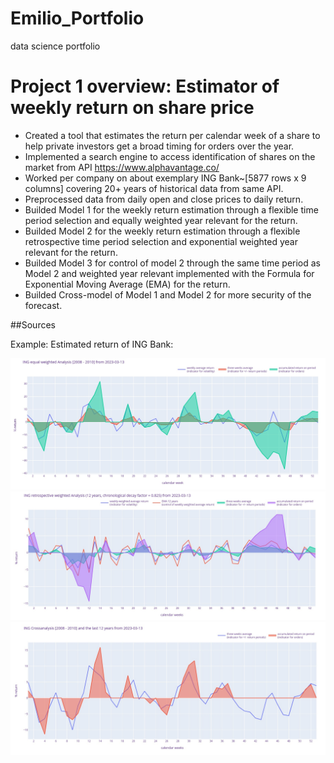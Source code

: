 # Emilio_Portfolio
data science portfolio
# Project 1 overview: Estimator of weekly return on share price
* Created a tool that estimates the return per calendar week of a share to help private investors get a broad timing for orders over the year. 
* Implemented a search engine to access identification of shares on the market from API https://www.alphavantage.co/
* Worked per company on about exemplary ING Bank~[5877 rows x 9 columns] covering 20+ years of historical data from same API.
* Preprocessed data from daily open and close prices to daily return.
* Builded Model 1 for the weekly return estimation through a flexible time period selection and equally weighted year relevant for the return.
* Builded Model 2 for the weekly return estimation through a flexible retrospective time period selection and exponential weighted year relevant for the return.
* Builded Model 3 for control of model 2 through the same time period as Model 2 and weighted year relevant implemented with the Formula for Exponential Moving Average (EMA) for the return.
* Builded Cross-model of Model 1 and Model 2 for more security of the forecast.

##Sources

Example: Estimated return of ING Bank:

![](/Images/INGreturnanalysis20082010.jpg)
![](/Images/INGretrospectivereturnanalysis12years.jpg)
![](/Images/INGreturncrossanalysis2008201012years.jpg)
